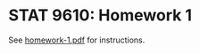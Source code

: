 # STAT 9610: Homework 1

See [homework-1.pdf](https://github.com/stat-9610-fall-2023/homework-1/blob/main/homework-1.pdf) for instructions.
